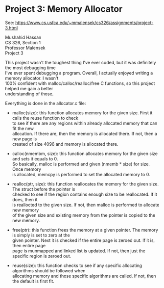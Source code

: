 # Project 3: Memory Allocator

See: https://www.cs.usfca.edu/~mmalensek/cs326/assignments/project-3.html 

Mushahid Hassan  
CS 326, Section 1  
Professor Malensek  
Project 3  
  
This project wasn't the toughest thing I've ever coded, but it was definitely the most debugging time  
I've ever spent debugging a program. Overall, I actually enjoyed writing a memory allocator. I wasn't  
100% confident with malloc/calloc/realloc/free C functions, so this project helped me gain a better  
understanding of those.  
  
Everything is done in the allocator.c file:  
  
- malloc(size): this function allocates memory for the given size. First it calls the reuse function to check  
                to see if there are any regions within already allocated memory that can fit the new   
                allocation. If there are, then the memory is allocated there. If not, then a new page is  
                created of size 4096 and memory is allocated there.  
                  
- calloc(nmembm, size): this function allocates memory for the given size and sets it equals to 0.  
                        So basically, malloc is performed and given (nmemb * size) for size. Once memory  
                        is allocated, memcpy is performed to set the allocated memory to 0.  
                          
- realloc(ptr, size): this function reallocates the memory for the given size. The struct before the pointer is  
                 checked to see if the region contains enough size to be reallocated. If it does, then it  
                 is reallocted to the given size. If not, then malloc is performed to allocate new memory  
                 of the given size and existing memory from the pointer is copied to the new memory.  
                   
- free(ptr): this function frees the memory at a given pointer. The memory is simply is set to zero at the  
             given pointer. Next it is checked if the entire page is zeroed out. If it is, then entire page  
             page is munmapped and linked list is updated. If not, then just the specific region is zeroed out.  
               
- reuse(size): this function checks to see if any specific allocating algorithms should be followed when  
               allocating memory and those specific algorithms are called. If not, then the default is first fit.  
               
